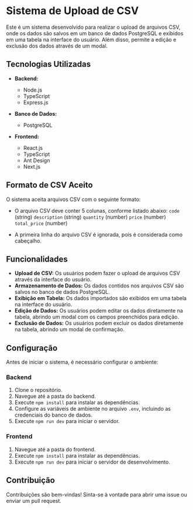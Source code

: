 # Sistema de Upload de CSV

Este é um sistema desenvolvido para realizar o upload de arquivos CSV, onde os dados são salvos em um banco de dados PostgreSQL e exibidos em uma tabela na interface do usuário. Além disso, permite a edição e exclusão dos dados através de um modal.

## Tecnologias Utilizadas

- **Backend:**
  - Node.js
  - TypeScript
  - Express.js
  
- **Banco de Dados:**
  - PostgreSQL

- **Frontend:**
  - React.js
  - TypeScript
  - Ant Design
  - Next.js

## Formato de CSV Aceito

O sistema aceita arquivos CSV com o seguinte formato:

- O arquivo CSV deve conter 5 colunas, conforme listado abaixo:
   `code` (string)
   `description` (string)
   `quantity` (number)
   `price` (number)
   `total_price` (number)

- A primeira linha do arquivo CSV é ignorada, pois é considerada como cabeçalho.

## Funcionalidades

- **Upload de CSV:** Os usuários podem fazer o upload de arquivos CSV através da interface do usuário.
- **Armazenamento de Dados:** Os dados contidos nos arquivos CSV são salvos no banco de dados PostgreSQL.
- **Exibição em Tabela:** Os dados importados são exibidos em uma tabela na interface do usuário.
- **Edição de Dados:** Os usuários podem editar os dados diretamente na tabela, abrindo um modal com os campos preenchidos para edição.
- **Exclusão de Dados:** Os usuários podem excluir os dados diretamente na tabela, abrindo um modal de confirmação.

## Configuração

Antes de iniciar o sistema, é necessário configurar o ambiente:

### Backend

1. Clone o repositório.
2. Navegue até a pasta do backend.
3. Execute `npm install` para instalar as dependências.
4. Configure as variáveis de ambiente no arquivo `.env`, incluindo as credenciais do banco de dados.
5. Execute `npm run dev` para iniciar o servidor.

### Frontend

1. Navegue até a pasta do frontend.
2. Execute `npm install` para instalar as dependências.
3. Execute `npm run dev` para iniciar o servidor de desenvolvimento.

## Contribuição

Contribuições são bem-vindas! Sinta-se à vontade para abrir uma issue ou enviar um pull request.
